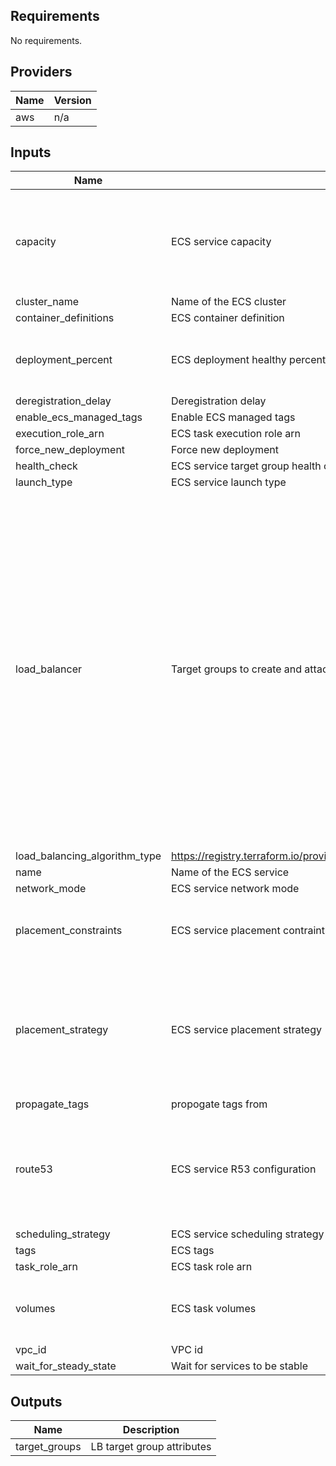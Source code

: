 ## Requirements

No requirements.

## Providers

| Name | Version |
|------|---------|
| aws | n/a |

## Inputs

| Name | Description | Type | Default | Required |
|------|-------------|------|---------|:--------:|
| capacity | ECS service capacity | <pre>object({<br>    min            = number<br>    max            = number<br>    desired        = number<br>    enable_scaling = bool<br>    target_value   = number<br>  })</pre> | n/a | yes |
| cluster\_name | Name of the ECS cluster | `string` | n/a | yes |
| container\_definitions | ECS container definition | `string` | n/a | yes |
| deployment\_percent | ECS deployment healthy percentage | <pre>object({<br>    max_healthy_percent = number<br>    min_healthy_percent = number<br>  })</pre> | <pre>{<br>  "max_percent": 100,<br>  "min_healthy_percent": 0<br>}</pre> | no |
| deregistration\_delay | Deregistration delay | `number` | `60` | no |
| enable\_ecs\_managed\_tags | Enable ECS managed tags | `bool` | `true` | no |
| execution\_role\_arn | ECS task execution role arn | `string` | `null` | no |
| force\_new\_deployment | Force new deployment | `bool` | `false` | no |
| health\_check | ECS service target group health check configuration | `map(string)` | `{}` | no |
| launch\_type | ECS service launch type | `string` | `"EC2"` | no |
| load\_balancer | Target groups to create and attach to the load balancer | <pre>map(object({<br>    listener_arn                  = string<br>    load_balancing_algorithm_type = string<br>    deregistration_delay          = number<br>    container_port                = number<br>    protocol                      = string<br>    health_check = object({<br>      enabled             = bool<br>      healthy_threshold   = number<br>      matcher             = string<br>      interval            = number<br>      path                = string<br>      port                = number<br>      protocol            = string<br>      timeout             = number<br>      unhealthy_threshold = number<br>    })<br>    stickiness = object({<br>      enabled         = bool<br>      type            = string<br>      cookie_duration = number<br>      cookie_name     = string<br>    })<br>    condition_host_header_values  = list(string)<br>    condition_path_pattern_values = list(string)<br>  }))</pre> | n/a | yes |
| load\_balancing\_algorithm\_type | https://registry.terraform.io/providers/hashicorp/aws/latest/docs/resources/lb_target_group#load_balancing_algorithm_type | `string` | `"least_outstanding_requests"` | no |
| name | Name of the ECS service | `string` | n/a | yes |
| network\_mode | ECS service network mode | `string` | `"bridge"` | no |
| placement\_constraints | ECS service placement contraints | <pre>list(object({<br>    type       = string<br>    expression = string<br>  }))</pre> | `[]` | no |
| placement\_strategy | ECS service placement strategy | <pre>list(object({<br>    field = string<br>    type  = string<br>  }))</pre> | <pre>[<br>  {<br>    "field": "attribute:ecs.availability-zone",<br>    "type": "spread"<br>  },<br>  {<br>    "field": "memory",<br>    "type": "binpack"<br>  }<br>]</pre> | no |
| propagate\_tags | propogate tags from | `string` | `"SERVICE"` | no |
| route53 | ECS service R53 configuration | <pre>list(object({<br>    zone_id                = string<br>    name                   = string<br>    type                   = string<br>    alias_name             = string<br>    alias_zone_id          = string<br>    evaluate_target_health = bool<br>  }))</pre> | `[]` | no |
| scheduling\_strategy | ECS service scheduling strategy | `string` | `"REPLICA"` | no |
| tags | ECS tags | `map(string)` | `{}` | no |
| task\_role\_arn | ECS task role arn | `string` | n/a | yes |
| volumes | ECS task volumes | <pre>list(object({<br>    name      = string<br>    host_path = string<br>  }))</pre> | `[]` | no |
| vpc\_id | VPC id | `string` | n/a | yes |
| wait\_for\_steady\_state | Wait for services to be stable | `bool` | `true` | no |

## Outputs

| Name | Description |
|------|-------------|
| target\_groups | LB target group attributes |
